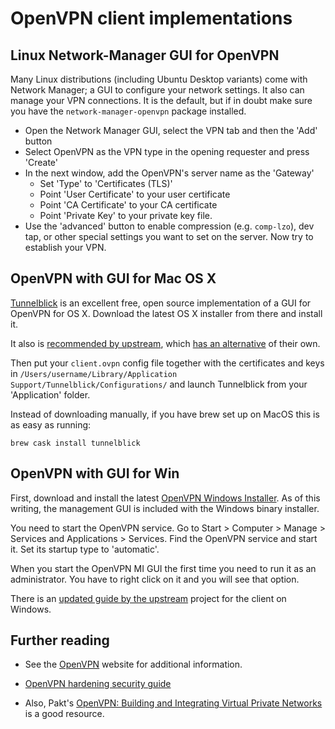 # OpenVPN client implementations


## Linux Network-Manager GUI for OpenVPN

Many Linux distributions (including Ubuntu Desktop variants) come with Network Manager; a GUI to configure your network settings. It also can manage your VPN connections. It is the default, but if in doubt make sure you have the `network-manager-openvpn` package installed.

- Open the Network Manager GUI, select the VPN tab and then the 'Add' button
- Select OpenVPN as the VPN type in the opening requester and press 'Create'
- In the next window, add the OpenVPN's server name as the 'Gateway'
  - Set 'Type' to 'Certificates (TLS)'
  - Point 'User Certificate' to your user certificate
  - Point 'CA Certificate' to your CA certificate
  - Point 'Private Key' to your private key file.
- Use the 'advanced' button to enable compression (e.g. `comp-lzo`), dev tap, or other special settings you want to set on the server. Now try to establish your VPN.

## OpenVPN with GUI for Mac OS X

[Tunnelblick](https://tunnelblick.net) is an excellent free, open source implementation of a GUI for OpenVPN for OS X. Download the latest OS X installer from there and install it.

It also is [recommended by upstream](https://openvpn.net/vpn-server-resources/connecting-to-access-server-with-macos/#alternative-openvpn-open-source-tunnelblick-program), which [has an alternative](https://openvpn.net/vpn-server-resources/installation-guide-for-openvpn-connect-client-on-macos/) of their own.

Then put your `client.ovpn` config file together with the certificates and keys in `/Users/username/Library/Application Support/Tunnelblick/Configurations/` and launch Tunnelblick from your 'Application' folder.

Instead of downloading manually, if you have brew set up on MacOS this is as easy as running:

`brew cask install tunnelblick`

## OpenVPN with GUI for Win

First, download and install the latest [OpenVPN Windows Installer](https://openvpn.net/community-downloads/). As of this writing, the management GUI is included with the Windows binary installer.

You need to start the OpenVPN service. Go to Start \> Computer \> Manage \> Services and Applications \> Services. Find the OpenVPN service and start it. Set its startup type to 'automatic'.

When you start the OpenVPN MI GUI the first time you need to run it as an administrator. You have to right click on it and you will see that option.

There is an [updated guide by the upstream](https://community.openvpn.net/openvpn/wiki/Easy_Windows_Guide) project for the client on Windows.

## Further reading

- See the [OpenVPN](http://openvpn.net/) website for additional information.

- [OpenVPN hardening security guide](http://openvpn.net/index.php/open-source/documentation/howto.html#security)

- Also, Pakt's [OpenVPN: Building and Integrating Virtual Private Networks](http://www.packtpub.com/openvpn/book) is a good resource.

